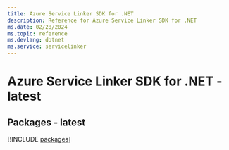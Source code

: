 ```yaml
---
title: Azure Service Linker SDK for .NET
description: Reference for Azure Service Linker SDK for .NET
ms.date: 02/28/2024
ms.topic: reference
ms.devlang: dotnet
ms.service: servicelinker
---
```

# Azure Service Linker SDK for .NET - latest
## Packages - latest
[!INCLUDE [packages](service-linker-index.md)]